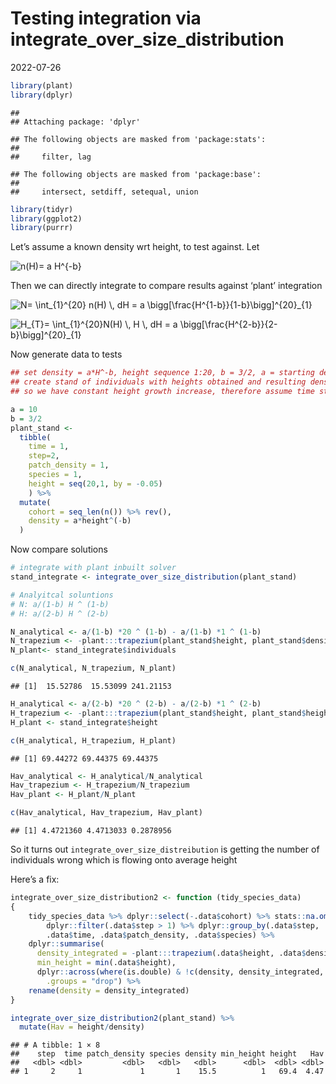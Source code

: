 Testing integration via integrate_over_size_distribution
================
2022-07-26

``` r
library(plant)
library(dplyr)
```

    ## 
    ## Attaching package: 'dplyr'

    ## The following objects are masked from 'package:stats':
    ## 
    ##     filter, lag

    ## The following objects are masked from 'package:base':
    ## 
    ##     intersect, setdiff, setequal, union

``` r
library(tidyr)
library(ggplot2)
library(purrr)
```

Let’s assume a known density wrt height, to test against. Let

![n(H)= a H^{-b}](https://latex.codecogs.com/png.image?%5Cdpi%7B110%7D&space;%5Cbg_white&space;n%28H%29%3D%20a%20H%5E%7B-b%7D "n(H)= a H^{-b}")

Then we can directly integrate to compare results against ‘plant’
integration

![N= \int\_{1}^{20} n(H) \\, dH = a \bigg\[\frac{H^{1-b}}{1-b}\bigg\]^{20}\_{1}](https://latex.codecogs.com/png.image?%5Cdpi%7B110%7D&space;%5Cbg_white&space;N%3D%20%5Cint_%7B1%7D%5E%7B20%7D%20n%28H%29%20%5C%2C%20dH%20%3D%20a%20%5Cbigg%5B%5Cfrac%7BH%5E%7B1-b%7D%7D%7B1-b%7D%5Cbigg%5D%5E%7B20%7D_%7B1%7D "N= \int_{1}^{20} n(H) \, dH = a \bigg[\frac{H^{1-b}}{1-b}\bigg]^{20}_{1}")

![H\_{T}= \int\_{1}^{20}N(H) \\, H \\, dH = a \bigg\[\frac{H^{2-b}}{2-b}\bigg\]^{20}\_{1}](https://latex.codecogs.com/png.image?%5Cdpi%7B110%7D&space;%5Cbg_white&space;H_%7BT%7D%3D%20%5Cint_%7B1%7D%5E%7B20%7DN%28H%29%20%5C%2C%20H%20%5C%2C%20dH%20%3D%20a%20%5Cbigg%5B%5Cfrac%7BH%5E%7B2-b%7D%7D%7B2-b%7D%5Cbigg%5D%5E%7B20%7D_%7B1%7D "H_{T}= \int_{1}^{20}N(H) \, H \, dH = a \bigg[\frac{H^{2-b}}{2-b}\bigg]^{20}_{1}")

Now generate data to tests

``` r
## set density = a*H^-b, height sequence 1:20, b = 3/2, a = starting density per unit area
## create stand of individuals with heights obtained and resulting density over time
## so we have constant height growth increase, therefore assume time steps are non-linear

a = 10
b = 3/2
plant_stand <- 
  tibble(
    time = 1,
    step=2,
    patch_density = 1, 
    species = 1, 
    height = seq(20,1, by = -0.05)
    ) %>% 
  mutate(
    cohort = seq_len(n()) %>% rev(),
    density = a*height^(-b)
  )
```

Now compare solutions

``` r
# integrate with plant inbuilt solver
stand_integrate <- integrate_over_size_distribution(plant_stand)

# Analyitcal soluntions
# N: a/(1-b) H ^ (1-b)
# H: a/(2-b) H ^ (2-b)

N_analytical <- a/(1-b) *20 ^ (1-b) - a/(1-b) *1 ^ (1-b)
N_trapezium <- -plant:::trapezium(plant_stand$height, plant_stand$density)
N_plant<- stand_integrate$individuals

c(N_analytical, N_trapezium, N_plant)
```

    ## [1]  15.52786  15.53099 241.21153

``` r
H_analytical <- a/(2-b) *20 ^ (2-b) - a/(2-b) *1 ^ (2-b)
H_trapezium <- -plant:::trapezium(plant_stand$height, plant_stand$height*plant_stand$density)
H_plant <- stand_integrate$height

c(H_analytical, H_trapezium, H_plant)
```

    ## [1] 69.44272 69.44375 69.44375

``` r
Hav_analytical <- H_analytical/N_analytical
Hav_trapezium <- H_trapezium/N_trapezium
Hav_plant <- H_plant/N_plant

c(Hav_analytical, Hav_trapezium, Hav_plant)
```

    ## [1] 4.4721360 4.4713033 0.2878956

So it turns out `integrate_over_size_distreibution` is getting the
number of individuals wrong which is flowing onto average height

Here’s a fix:

``` r
integrate_over_size_distribution2 <- function (tidy_species_data) 
{
    tidy_species_data %>% dplyr::select(-.data$cohort) %>% stats::na.omit() %>% 
        dplyr::filter(.data$step > 1) %>% dplyr::group_by(.data$step, 
        .data$time, .data$patch_density, .data$species) %>% 
    dplyr::summarise(
      density_integrated = -plant:::trapezium(.data$height, .data$density), 
      min_height = min(.data$height),
      dplyr::across(where(is.double) & !c(density, density_integrated, min_height) , ~-plant:::trapezium(height, density * .x)), 
        .groups = "drop") %>% 
    rename(density = density_integrated)
}

integrate_over_size_distribution2(plant_stand) %>% 
  mutate(Hav = height/density)
```

    ## # A tibble: 1 × 8
    ##    step  time patch_density species density min_height height   Hav
    ##   <dbl> <dbl>         <dbl>   <dbl>   <dbl>      <dbl>  <dbl> <dbl>
    ## 1     2     1             1       1    15.5          1   69.4  4.47
